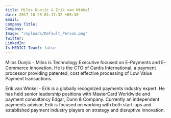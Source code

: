 ```yaml
---
title: Milos Dunjic & Erik van Winkel
date: 2017-10-25 01:17:32 +05:30
Email: 
Company Title: 
Company: 
Image: "/uploads/Default_Person.png"
Twitter: 
LinkedIn: 
Is MEDICI Team?: false
---
```


Milos Dunjic - Milos is Technology Executive focused on E-Payments and E-Commerce innovation. He is the CTO of Cardis International, a payment processor providing patented, cost effective processing of Low Value Payment transactions.

Erik van Winkel - Erik is a globally recognized payments industry expert. He has held senior leadership positions with MasterCard Worldwide and payment consultancy Edgar, Dunn & Company. Currently an independent payments advisor, Erik is focused on working with both start-ups and established payment industry players on strategy and disruptive innovation.
